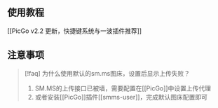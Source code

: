 ## 使用教程

[[PicGo v2.2 更新，快捷键系统与一波插件推荐]]

## 注意事项

> [!faq] 为什么使用默认的sm.ms图床，设置后显示上传失败？
> 1. SM.MS的上传接口已被墙，需要配置在[[PicGo]]中设置上传代理
> 2. 或者安装[[PicGo]]插件[[smms-user]]，完成默认图床配置即可